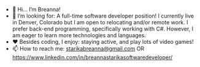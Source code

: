 - 👋 Hi... I’m Breanna!
- 👀 I’m looking for: A full-time software developer position! I currently live in Denver, Colorado but I am open to relocating and/or remote work. I prefer back-end programming, specifically working with C#. However, I am eager to learn more technologies and languages.
- ❤️ Besides coding, I enjoy: staying active, and play lots of video games!
- 📫 How to reach me: starikabreanna@gmail.com OR https://www.linkedin.com/in/breannastarikasoftwaredeveloper/

<!---
bstarika/bstarika is a ✨ special ✨ repository because its `README.md` (this file) appears on your GitHub profile.
You can click the Preview link to take a look at your changes.
--->
